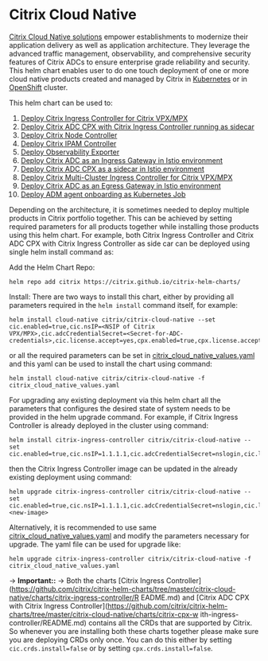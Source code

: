 # Citrix Cloud Native 

[Citrix Cloud Native solutions](https://www.citrix.com/products/citrix-adc/resources/citrix-application-delivery-solutions-for-cloud-native-applications.html) empower establishments to modernize their application delivery as well as application architecture. They leverage the advanced traffic management, observability, and comprehensive security features of Citrix ADCs to ensure enterprise grade reliability and security. This helm chart enables user to do one touch deployment of one or more cloud native products created and managed by Citrix in [Kubernetes](https://kubernetes.io/) or in [OpenShift](https://www.openshift.com) cluster.

This helm chart can be used to:
1. [Deploy Citrix Ingress Controller for Citrix VPX/MPX](https://github.com/citrix/citrix-helm-charts/tree/master/citrix-cloud-native/charts/citrix-ingress-controller/README.md)
2. [Deploy Citrix ADC CPX with Citrix Ingress Controller running as sidecar](https://github.com/citrix/citrix-helm-charts/tree/master/citrix-cloud-native/charts/citrix-cpx-with-ingress-controller/README.md)
3. [Deploy Citrix Node Controller](https://github.com/citrix/citrix-helm-charts/tree/master/citrix-cloud-native/charts/citrix-node-controller/README.md)
4. [Deploy Citrix IPAM Controller](https://github.com/citrix/citrix-helm-charts/tree/master/citrix-cloud-native/charts/citrix-ipam-controller/README.md)
5. [Deploy Observability Exporter](https://github.com/citrix/citrix-helm-charts/tree/master/citrix-cloud-native/charts/citrix-observability-exporter/README.md)
6. [Deploy Citrix ADC as an Ingress Gateway in Istio environment](https://github.com/citrix/citrix-helm-charts/tree/master/citrix-cloud-native/charts/citrix-adc-istio-ingress-gateway/README.md)
7. [Deploy Citrix ADC CPX as a sidecar in Istio environment](https://github.com/citrix/citrix-helm-charts/tree/master/citrix-cloud-native/charts/citrix-cpx-istio-sidecar-injector/README.md)
8. [Deploy Citrix Multi-Cluster Ingress Controller for Citrix VPX/MPX](https://github.com/citrix/citrix-helm-charts/blob/master/citrix-cloud-native/charts/citrix-multi-cluster-ingress-controller/README.md)
9. [Deploy Citrix ADC as an Egress Gateway in Istio environment](https://github.com/citrix/citrix-helm-charts/tree/master/citrix-cloud-native/charts/citrix-adc-istio-egress-gateway/README.md)
10. [Deploy ADM agent onboarding as Kubernetes Job](https://github.com/citrix/citrix-helm-charts/tree/master/citrix-cloud-native/charts/adm-agent-onboarding/README.md)

Depending on the architecture, it is sometimes needed to deploy multiple products in Citrix portfolio together. This can be achieved by setting required parameters for all products together while installing those products using this helm chart.
For example, both Citrix Ingress Controller and Citrix ADC CPX with Citrix Ingress Controller as side car can be deployed using single helm install command as:

  Add the Helm Chart Repo:
  ```
  helm repo add citrix https://citrix.github.io/citrix-helm-charts/
  ```
  Install:
  There are two ways to install this chart, either by providing all parameters required in the `helm install` command itself, for example:
  ```
  helm install cloud-native citrix/citrix-cloud-native --set cic.enabled=true,cic.nsIP=<NSIP of Citrix VPX/MPX>,cic.adcCredentialSecret=<Secret-for-ADC-credentials>,cic.license.accept=yes,cpx.enabled=true,cpx.license.accept=yes
  ```
  or all the required parameters can be set in [citrix_cloud_native_values.yaml](https://github.com/citrix/citrix-helm-charts/blob/master/citrix_cloud_native_values.yaml) and this yaml can be used to install the chart using command:
  ```
  helm install cloud-native citrix/citrix-cloud-native -f citrix_cloud_native_values.yaml
  ```

For upgrading any existing deployment via this helm chart all the parameters that configures the desired state of system needs to be provided in the helm upgrade command.
For example, if Citrix Ingress Controller is already deployed in the cluster using command:

  ```
  helm install citrix-ingress-controller citrix/citrix-cloud-native --set cic.enabled=true,cic.nsIP=1.1.1.1,cic.adcCredentialSecret=nslogin,cic.license.accept=yes,cic.ingressClass[0]=citrix
  ```
then the Citrix Ingress Controller image can be updated in the already existing deployment using command:

  ```
  helm upgrade citrix-ingress-controller citrix/citrix-cloud-native --set cic.enabled=true,cic.nsIP=1.1.1.1,cic.adcCredentialSecret=nslogin,cic.license.accept=yes,cic.ingressClass[0]=citrix,cic.image=<new-image>
  ```
Alternatively, it is recommended to use same [citrix_cloud_native_values.yaml](https://github.com/citrix/citrix-helm-charts/blob/master/citrix_cloud_native_values.yaml) and modify the parameters necessary for upgrade. The yaml file can be used for upgrade like:

  ```
  helm upgrade citrix-ingress-controller citrix/citrix-cloud-native -f citrix_cloud_native_values.yaml
  ```

-> **Important::**
-> Both the charts [Citrix Ingress Controller](https://github.com/citrix/citrix-helm-charts/tree/master/citrix-cloud-native/charts/citrix-ingress-controller/R
EADME.md) and [Citrix ADC CPX with Citrix Ingress Controller](https://github.com/citrix/citrix-helm-charts/tree/master/citrix-cloud-native/charts/citrix-cpx-w
ith-ingress-controller/README.md) contains all the CRDs that are supported by Citrix. So whenever you are installing both these charts together please make sure you are deploying CRDs only once. You can do this either by setting `cic.crds.install=false` or by setting `cpx.crds.install=false`.
